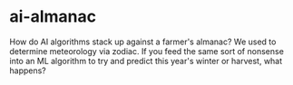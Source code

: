 # ai-almanac
How do AI algorithms stack up against a farmer's almanac? We used to determine meteorology via zodiac. If you feed the same sort of nonsense into an ML algorithm to try and predict this year's winter or harvest, what happens?
